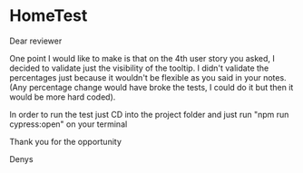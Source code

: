 # HomeTest
Dear reviewer

One point I would like to make is that on the 4th user story you asked, I decided to validate just the visibility of the tooltip. I didn't validate the percentages just because it wouldn't be flexible as you said in your notes. (Any percentage change would have broke the tests, I could do it but then it would be more hard coded).

In order to run the test just CD into the project folder and just run "npm run cypress:open" on your terminal

Thank you for the opportunity 

Denys

